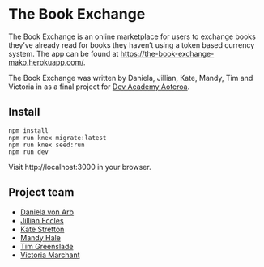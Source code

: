 # The Book Exchange

The Book Exchange is an online marketplace for users to exchange books they’ve already read for books they haven’t using a token based currency system. The app can be found at https://the-book-exchange-mako.herokuapp.com/. 

The Book Exchange was written by Daniela, Jillian, Kate, Mandy, Tim and Victoria in as a final project for [Dev Academy Aoteroa](https://devacademy.co.nz/). 

## Install

```
npm install
npm run knex migrate:latest
npm run knex seed:run
npm run dev
```
Visit http://localhost:3000 in your browser. 

## Project team

- [Daniela von Arb](https://github.com/danielavonarb)
- [Jillian Eccles](https://github.com/FireDivine)
- [Kate Stretton](https://github.com/kate-stretton)
- [Mandy Hale](https://github.com/mandyh101)
- [Tim Greenslade](https://github.com/treegroves)
- [Victoria Marchant](https://github.com/victoria-marchant)
